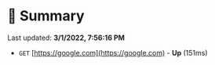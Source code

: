 # 📖 Summary
Last updated: **3/1/2022, 7:56:16 PM**

- `GET` [https://google.com](https://google.com) - **Up** (151ms)
